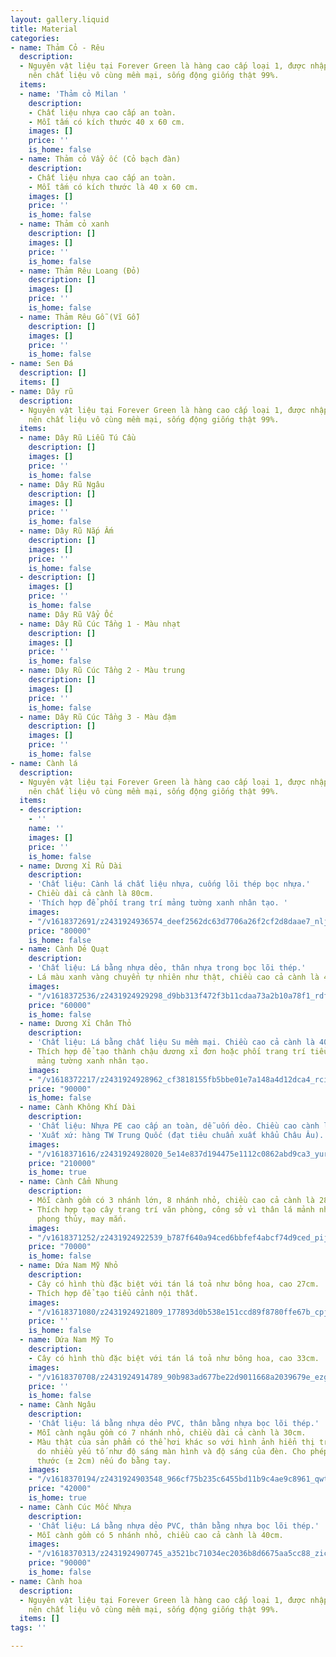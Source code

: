 ```yaml
---
layout: gallery.liquid
title: Material
categories:
- name: Thảm Cỏ - Rêu
  description:
  - Nguyên vật liệu tại Forever Green là hàng cao cấp loại 1, được nhập khẩu 100%,
    nên chất liệu vô cùng mềm mại, sống động giống thật 99%.
  items:
  - name: 'Thảm cỏ Milan '
    description:
    - Chất liệu nhựa cao cấp an toàn.
    - Mỗi tấm có kích thước 40 x 60 cm.
    images: []
    price: ''
    is_home: false
  - name: Thảm cỏ Vẩy ốc (Cỏ bạch đàn)
    description:
    - Chất liệu nhựa cao cấp an toàn.
    - Mỗi tấm có kích thước là 40 x 60 cm.
    images: []
    price: ''
    is_home: false
  - name: Thảm cỏ xanh
    description: []
    images: []
    price: ''
    is_home: false
  - name: Thảm Rêu Loang (Đỏ)
    description: []
    images: []
    price: ''
    is_home: false
  - name: Thảm Rêu Gỗ (Vĩ Gỗ)
    description: []
    images: []
    price: ''
    is_home: false
- name: Sen Đá
  description: []
  items: []
- name: Dây rũ
  description:
  - Nguyên vật liệu tại Forever Green là hàng cao cấp loại 1, được nhập khẩu 100%,
    nên chất liệu vô cùng mềm mại, sống động giống thật 99%.
  items:
  - name: Dây Rũ Liễu Tú Cầu
    description: []
    images: []
    price: ''
    is_home: false
  - name: Dây Rũ Ngâu
    description: []
    images: []
    price: ''
    is_home: false
  - name: Dây Rũ Nắp Ấm
    description: []
    images: []
    price: ''
    is_home: false
  - description: []
    images: []
    price: ''
    is_home: false
    name: Dây Rũ Vẩy Ốc
  - name: Dây Rũ Cúc Tầng 1 - Màu nhạt
    description: []
    images: []
    price: ''
    is_home: false
  - name: Dây Rũ Cúc Tầng 2 - Màu trung
    description: []
    images: []
    price: ''
    is_home: false
  - name: Dây Rũ Cúc Tầng 3 - Màu đậm
    description: []
    images: []
    price: ''
    is_home: false
- name: Cành lá
  description:
  - Nguyên vật liệu tại Forever Green là hàng cao cấp loại 1, được nhập khẩu 100%,
    nên chất liệu vô cùng mềm mại, sống động giống thật 99%.
  items:
  - description:
    - ''
    name: ''
    images: []
    price: ''
    is_home: false
  - name: Dương Xỉ Rủ Dài
    description:
    - 'Chất liệu: Cành lá chất liệu nhựa, cuống lõi thép bọc nhựa.'
    - Chiều dài cả cành là 80cm.
    - 'Thích hợp để phối trang trí mảng tường xanh nhân tạo. '
    images:
    - "/v1618372691/z2431924936574_deef2562dc63d7706a26f2cf2d8daae7_nljhnn.jpg"
    price: "80000"
    is_home: false
  - name: Cành Dẻ Quạt
    description:
    - 'Chất liệu: Lá bằng nhựa dẻo, thân nhựa trong bọc lõi thép.'
    - Lá màu xanh vàng chuyển tự nhiên như thật, chiều cao cả cành là 40cm.
    images:
    - "/v1618372536/z2431924929298_d9bb313f472f3b11cdaa73a2b10a78f1_rdfdbc.jpg"
    price: "60000"
    is_home: false
  - name: Dương Xỉ Chân Thỏ
    description:
    - 'Chất liệu: Lá bằng chất liệu Su mềm mại. Chiều cao cả cành là 40cm.'
    - Thích hợp để tạo thành chậu dương xỉ đơn hoặc phối trang trí tiểu cảnh nội thất,
      mảng tường xanh nhân tạo.
    images:
    - "/v1618372217/z2431924928962_cf3818155fb5bbe01e7a148a4d12dca4_rciclm.jpg"
    price: "90000"
    is_home: false
  - name: Cành Không Khí Dài
    description:
    - 'Chất liệu: Nhựa PE cao cấp an toàn, dễ uốn dẻo. Chiều cao cành là 55cm.'
    - 'Xuất xứ: hàng TW Trung Quốc (đạt tiêu chuẩn xuất khẩu Châu Âu).'
    images:
    - "/v1618371616/z2431924928020_5e14e837d194475e1112c0862abd9ca3_yur8hf.jpg"
    price: "210000"
    is_home: true
  - name: Cành Cẩm Nhung
    description:
    - Mỗi cành gồm có 3 nhánh lớn, 8 nhánh nhỏ, chiều cao cả cành là 28cm.
    - Thích hợp tạo cây trang trí văn phòng, công sở vì thân lá mảnh nhỏ, mang ý nghĩa
      phong thủy, may mắn.
    images:
    - "/v1618371252/z2431924922539_b787f640a94ced6bbfef4abcf74d9ced_pijsop.jpg"
    price: "70000"
    is_home: false
  - name: Dứa Nam Mỹ Nhỏ
    description:
    - Cây có hình thù đặc biệt với tán lá toả như bông hoa, cao 27cm.
    - Thích hợp để tạo tiểu cảnh nội thất.
    images:
    - "/v1618371080/z2431924921809_177893d0b538e151ccd89f8780ffe67b_cpjudg.jpg"
    price: ''
    is_home: false
  - name: Dứa Nam Mỹ To
    description:
    - Cây có hình thù đặc biệt với tán lá toả như bông hoa, cao 33cm.
    images:
    - "/v1618370708/z2431924914789_90b983ad677be22d9011668a2039679e_ezgn01.jpg"
    price: ''
    is_home: false
  - name: Cành Ngâu
    description:
    - 'Chất liệu: lá bằng nhựa dẻo PVC, thân bằng nhựa bọc lõi thép.'
    - Mỗi cành ngâu gồm có 7 nhánh nhỏ, chiều dài cả cành là 30cm.
    - Màu thật của sản phẩm có thể hơi khác so với hình ảnh hiển thị trên trang web
      do nhiều yếu tố như độ sáng màn hình và độ sáng của đèn. Cho phép độ lệch kích
      thước (± 2cm) nếu đo bằng tay.
    images:
    - "/v1618370194/z2431924903548_966cf75b235c6455bd11b9c4ae9c8961_qwthfi.jpg"
    price: "42000"
    is_home: true
  - name: Cành Cúc Mốc Nhựa
    description:
    - 'Chất liệu: Lá bằng nhựa dẻo PVC, thân bằng nhựa bọc lõi thép.'
    - Mỗi cành gồm có 5 nhánh nhỏ, chiều cao cả cành là 40cm.
    images:
    - "/v1618370313/z2431924907745_a3521bc71034ec2036b8d6675aa5cc88_zicoqr.jpg"
    price: "90000"
    is_home: false
- name: Cành hoa
  description:
  - Nguyên vật liệu tại Forever Green là hàng cao cấp loại 1, được nhập khẩu 100%,
    nên chất liệu vô cùng mềm mại, sống động giống thật 99%.
  items: []
tags: ''

---
```

